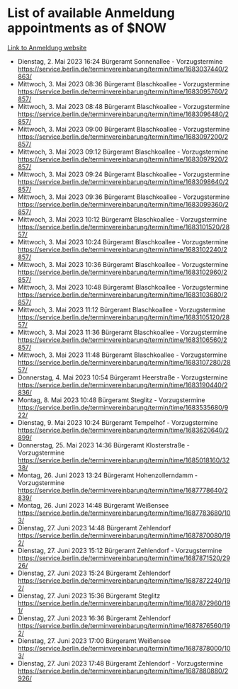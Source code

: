 # List of available Anmeldung appointments as of $NOW
[Link to Anmeldung website](https://service.berlin.de/terminvereinbarung/termin/tag.php?termin=1&anliegen[]=120686&dienstleisterlist=122210,122217,327316,122219,327312,122227,327314,122231,327346,122243,327348,122254,122252,329742,122260,329745,122262,329748,122271,327278,122273,327274,122277,327276,330436,122280,327294,122282,327290,122284,327292,122291,327270,122285,327266,122286,327264,122296,327268,150230,329760,122297,327286,122294,327284,122312,329763,122314,329775,122304,327330,122311,327334,122309,327332,317869,122281,327352,122279,329772,122283,122276,327324,122274,327326,122267,329766,122246,327318,122251,327320,122257,327322,122208,327298,122226,327300&herkunft=http%3A%2F%2Fservice.berlin.de%2Fdienstleistung%2F120686%2F)
- Dienstag, 2. Mai 2023 16:24 Bürgeramt Sonnenallee - Vorzugstermine https://service.berlin.de/terminvereinbarung/termin/time/1683037440/2863/
- Mittwoch, 3. Mai 2023 08:36 Bürgeramt Blaschkoallee - Vorzugstermine https://service.berlin.de/terminvereinbarung/termin/time/1683095760/2857/
- Mittwoch, 3. Mai 2023 08:48 Bürgeramt Blaschkoallee - Vorzugstermine https://service.berlin.de/terminvereinbarung/termin/time/1683096480/2857/
- Mittwoch, 3. Mai 2023 09:00 Bürgeramt Blaschkoallee - Vorzugstermine https://service.berlin.de/terminvereinbarung/termin/time/1683097200/2857/
- Mittwoch, 3. Mai 2023 09:12 Bürgeramt Blaschkoallee - Vorzugstermine https://service.berlin.de/terminvereinbarung/termin/time/1683097920/2857/
- Mittwoch, 3. Mai 2023 09:24 Bürgeramt Blaschkoallee - Vorzugstermine https://service.berlin.de/terminvereinbarung/termin/time/1683098640/2857/
- Mittwoch, 3. Mai 2023 09:36 Bürgeramt Blaschkoallee - Vorzugstermine https://service.berlin.de/terminvereinbarung/termin/time/1683099360/2857/
- Mittwoch, 3. Mai 2023 10:12 Bürgeramt Blaschkoallee - Vorzugstermine https://service.berlin.de/terminvereinbarung/termin/time/1683101520/2857/
- Mittwoch, 3. Mai 2023 10:24 Bürgeramt Blaschkoallee - Vorzugstermine https://service.berlin.de/terminvereinbarung/termin/time/1683102240/2857/
- Mittwoch, 3. Mai 2023 10:36 Bürgeramt Blaschkoallee - Vorzugstermine https://service.berlin.de/terminvereinbarung/termin/time/1683102960/2857/
- Mittwoch, 3. Mai 2023 10:48 Bürgeramt Blaschkoallee - Vorzugstermine https://service.berlin.de/terminvereinbarung/termin/time/1683103680/2857/
- Mittwoch, 3. Mai 2023 11:12 Bürgeramt Blaschkoallee - Vorzugstermine https://service.berlin.de/terminvereinbarung/termin/time/1683105120/2857/
- Mittwoch, 3. Mai 2023 11:36 Bürgeramt Blaschkoallee - Vorzugstermine https://service.berlin.de/terminvereinbarung/termin/time/1683106560/2857/
- Mittwoch, 3. Mai 2023 11:48 Bürgeramt Blaschkoallee - Vorzugstermine https://service.berlin.de/terminvereinbarung/termin/time/1683107280/2857/
- Donnerstag, 4. Mai 2023 10:54 Bürgeramt Heerstraße - Vorzugstermine https://service.berlin.de/terminvereinbarung/termin/time/1683190440/2836/
- Montag, 8. Mai 2023 10:48 Bürgeramt Steglitz - Vorzugstermine https://service.berlin.de/terminvereinbarung/termin/time/1683535680/922/
- Dienstag, 9. Mai 2023 10:24 Bürgeramt Tempelhof - Vorzugstermine https://service.berlin.de/terminvereinbarung/termin/time/1683620640/2899/
- Donnerstag, 25. Mai 2023 14:36 Bürgeramt Klosterstraße - Vorzugstermine https://service.berlin.de/terminvereinbarung/termin/time/1685018160/3238/
- Montag, 26. Juni 2023 13:24 Bürgeramt Hohenzollerndamm - Vorzugstermine https://service.berlin.de/terminvereinbarung/termin/time/1687778640/2839/
- Montag, 26. Juni 2023 14:48 Bürgeramt Weißensee https://service.berlin.de/terminvereinbarung/termin/time/1687783680/103/
- Dienstag, 27. Juni 2023 14:48 Bürgeramt Zehlendorf https://service.berlin.de/terminvereinbarung/termin/time/1687870080/192/
- Dienstag, 27. Juni 2023 15:12 Bürgeramt Zehlendorf - Vorzugstermine https://service.berlin.de/terminvereinbarung/termin/time/1687871520/2926/
- Dienstag, 27. Juni 2023 15:24 Bürgeramt Zehlendorf https://service.berlin.de/terminvereinbarung/termin/time/1687872240/192/
- Dienstag, 27. Juni 2023 15:36 Bürgeramt Steglitz https://service.berlin.de/terminvereinbarung/termin/time/1687872960/191/
- Dienstag, 27. Juni 2023 16:36 Bürgeramt Zehlendorf https://service.berlin.de/terminvereinbarung/termin/time/1687876560/192/
- Dienstag, 27. Juni 2023 17:00 Bürgeramt Weißensee https://service.berlin.de/terminvereinbarung/termin/time/1687878000/103/
- Dienstag, 27. Juni 2023 17:48 Bürgeramt Zehlendorf - Vorzugstermine https://service.berlin.de/terminvereinbarung/termin/time/1687880880/2926/
